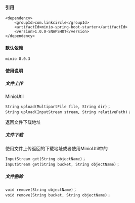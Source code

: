 #### 引用

```
<dependency>
    <groupId>com.linkcircle</groupId>
    <artifactId>minio-spring-boot-starter</artifactId>
    <version>1.0.0-SNAPSHOT</version>
</dependency>
```

#### 默认依赖

```
minio 8.0.3
```

#### 使用说明

##### 文件上传

MinioUtil

```
String upload(MultipartFile file, String dir)；
String upload(InputStream stream, String relativePath)；
```

返回文件下载地址



##### 文件下载

使用文件上传返回的下载地址或者使用MinioUtil中的

```
InputStream get(String objectName)；
InputStream get(String bucket, String objectName)；
```



##### 文件删除

```
void remove(String objectName)；
void remove(String bucket, String objectName)；
```